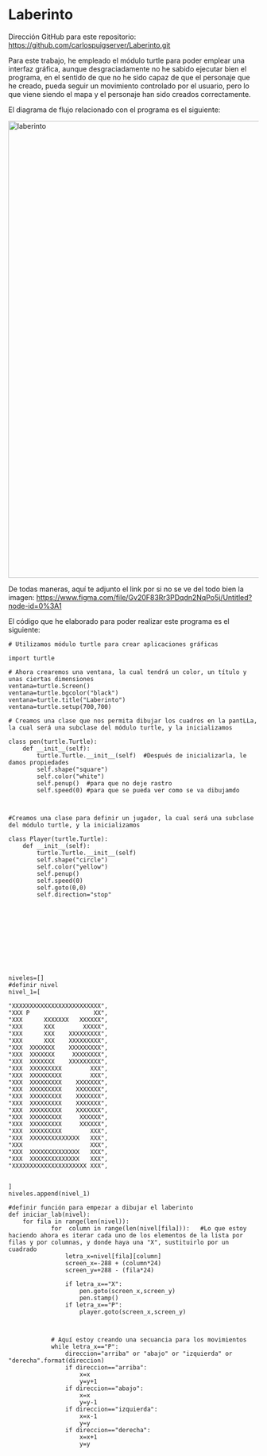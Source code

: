 # Laberinto
Dirección GitHub para este repositorio: https://github.com/carlospuigserver/Laberinto.git

Para este trabajo, he empleado el módulo turtle para poder emplear una interfaz gráfica, aunque desgraciadamente no he sabido ejecutar bien el programa, en el sentido de que no he sido capaz de que el personaje que he creado, pueda seguir un movimiento controlado por el usuario, pero lo que viene siendo el mapa y el personaje han sido creados correctamente.

El diagrama de flujo relacionado con el programa es el siguiente:





<img width="920" alt="laberinto" src="https://user-images.githubusercontent.com/91721643/145230282-9a0c6e29-8d59-4a21-90eb-ccd0459b9613.png">




De todas maneras, aquí te adjunto el link por si no se ve del todo bien la imagen: https://www.figma.com/file/Gv20F83Rr3PDqdn2NqPo5j/Untitled?node-id=0%3A1




El código que he elaborado para poder realizar este programa es el siguiente:

```
# Utilizamos módulo turtle para crear aplicaciones gráficas

import turtle

# Ahora crearemos una ventana, la cual tendrá un color, un título y unas ciertas dimensiones
ventana=turtle.Screen()
ventana=turtle.bgcolor("black")
ventana=turtle.title("Laberinto")
ventana=turtle.setup(700,700)

# Creamos una clase que nos permita dibujar los cuadros en la pantLLa, la cual será una subclase del módulo turtle, y la inicializamos

class pen(turtle.Turtle):
    def __init__(self):
        turtle.Turtle.__init__(self)  #Después de inicializarla, le damos propiedades
        self.shape("square")
        self.color("white")
        self.penup()  #para que no deje rastro
        self.speed(0) #para que se pueda ver como se va dibujamdo
    


#Creamos una clase para definir un jugador, la cual será una subclase del módulo turtle, y la inicializamos

class Player(turtle.Turtle):
    def __init__(self):
        turtle.Turtle.__init__(self)  
        self.shape("circle")
        self.color("yellow")
        self.penup()  
        self.speed(0)
        self.goto(0,0) 
        self.direction="stop"







    
        

            
niveles=[]
#definir nivel
nivel_1=[
 
"XXXXXXXXXXXXXXXXXXXXXXXXX",
"XXX P                  XX",
"XXX      XXXXXXX   XXXXXX",
"XXX      XXX        XXXXX",
"XXX      XXX    XXXXXXXXX",
"XXX      XXX    XXXXXXXXX",
"XXX  XXXXXXX    XXXXXXXXX",
"XXX  XXXXXXX     XXXXXXXX",
"XXX  XXXXXXX    XXXXXXXXX",
"XXX  XXXXXXXXX        XXX",
"XXX  XXXXXXXXX        XXX",
"XXX  XXXXXXXXX    XXXXXXX",
"XXX  XXXXXXXXX    XXXXXXX",
"XXX  XXXXXXXXX    XXXXXXX",
"XXX  XXXXXXXXX    XXXXXXX",
"XXX  XXXXXXXXX    XXXXXXX",
"XXX  XXXXXXXXX     XXXXXX",
"XXX  XXXXXXXXX     XXXXXX",
"XXX  XXXXXXXXX        XXX",
"XXX  XXXXXXXXXXXXXX   XXX",
"XXX                   XXX",
"XXX  XXXXXXXXXXXXXX   XXX",
"XXX  XXXXXXXXXXXXXX   XXX",
"XXXXXXXXXXXXXXXXXXXXX XXX",

    
]
niveles.append(nivel_1)

#definir función para empezar a dibujar el laberinto
def iniciar_lab(nivel):
    for fila in range(len(nivel)):    
            for  column in range(len(nivel[fila])):   #Lo que estoy haciendo ahora es iterar cada uno de los elementos de la lista por filas y por columnas, y donde haya una "X", sustituirlo por un cuadrado
                letra_x=nivel[fila][column]
                screen_x=-288 + (column*24)
                screen_y=+288 - (fila*24)

                if letra_x=="X":
                    pen.goto(screen_x,screen_y)
                    pen.stamp()
                if letra_x=="P":
                    player.goto(screen_x,screen_y)
            
            
            
            # Aquí estoy creando una secuancia para los movimientos
            while letra_x=="P":
                direccion="arriba" or "abajo" or "izquierda" or "derecha".format(direccion)
                if direccion=="arriba":
                    x=x
                    y=y+1
                if direccion=="abajo":
                    x=x
                    y=y-1
                if direccion=="izquierda":
                    x=x-1
                    y=y
                if direccion=="derecha":
                    x=x+1
                    y=y    
